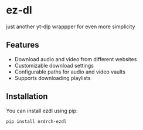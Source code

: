 # ez-dl
just another yt-dlp wrappper for even more simplicity

## Features

- Download audio and video from different websites
- Customizable download settings
- Configurable paths for audio and video vaults
- Supports downloading playlists

## Installation

You can install ezdl using pip:

```pwsh
pip install nrdrch-ezdl
